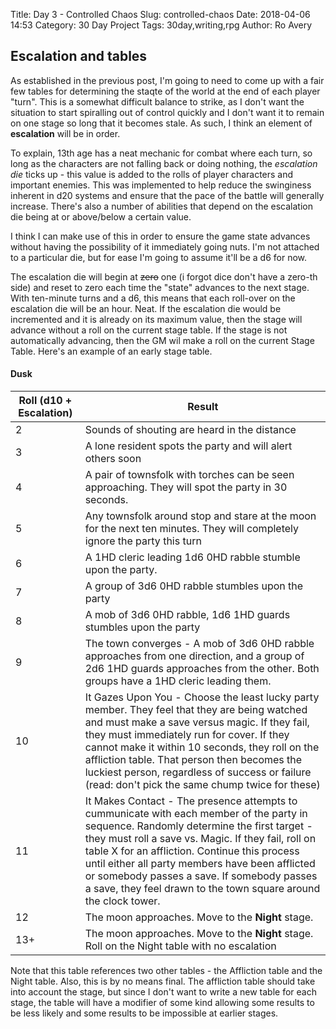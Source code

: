 Title: Day 3 - Controlled Chaos
Slug: controlled-chaos
Date: 2018-04-06 14:53
Category: 30 Day Project
Tags: 30day,writing,rpg
Author: Ro Avery

## Escalation and tables

As established in the previous post, I'm going to need to come up with a fair few tables for determining the staqte of the world at the end of each player "turn". This is a somewhat difficult balance to strike, as I don't want the situation to start spiralling out of control quickly and I don't want it to remain on one stage so long that it becomes stale. As such, I think an element of **escalation** will be in order.

To explain, 13th age has a neat mechanic for combat where each turn, so long as the characters are not falling back or doing nothing, the *escalation die* ticks up - this value is added to the rolls of player characters and important enemies. This was implemented to help reduce the swinginess inherent in d20 systems and ensure that the pace of the battle will generally increase. There's also a number of abilities that depend on the escalation die being at or above/below a certain value.

I think I can make use of this in order to ensure the game state advances without having the possibility of it immediately going nuts. I'm not attached to a particular die, but for ease I'm going to assume it'll be a d6 for now.

The escalation die will begin at <del>zero</del> one (i forgot dice don't have a zero-th side) and reset to zero each time the "state" advances to the next stage. With ten-minute turns and a d6, this means that each roll-over on the escalation die will be an hour. Neat. If the escalation die would be incremented and it is already on its maximum value, then the stage will advance without a roll on the current stage table. If the stage is not automatically advancing, then the GM wil make a roll on the current Stage Table. Here's an example of an early stage table.

#### Dusk

| Roll (d10 + Escalation) | Result |
|-------------------------|--------|
| 2 | Sounds of shouting are heard in the distance |
| 3 | A lone resident spots the party and will alert others soon |
| 4 | A pair of townsfolk with torches can be seen approaching. They will spot the party in 30 seconds. |
| 5 | Any townsfolk around stop and stare at the moon for the next ten minutes. They will completely ignore the party this turn |
| 6 | A 1HD cleric leading 1d6 0HD rabble stumble upon the party. |
| 7 | A group of 3d6 0HD rabble stumbles upon the party |
| 8 | A mob of 3d6 0HD rabble, 1d6 1HD guards stumbles upon the party |
| 9 | The town converges - A mob of 3d6 0HD rabble approaches from one direction, and a group of 2d6 1HD guards approaches from the other. Both groups have a 1HD cleric leading them. |
| 10 | It Gazes Upon You - Choose the least lucky party member. They feel that they are being watched and must make a save versus magic. If they fail, they must immediately run for cover. If they cannot make it within 10 seconds, they roll on the affliction table. That person then becomes the luckiest person, regardless of success or failure (read: don't pick the same chump twice for these) |
| 11 | It Makes Contact - The presence attempts to cummunicate with each member of the party in sequence. Randomly determine the first target - they must roll a save vs. Magic. If they fail, roll on table X for an affliction. Continue this process until either all party members have been afflicted or somebody passes a save. If somebody passes a save, they feel drawn to the town square around the clock tower. |
| 12 | The moon approaches. Move to the **Night** stage. |
| 13+ | The moon approaches. Move to the **Night** stage. Roll on the Night table with no escalation |

Note that this table references two other tables - the Affliction table and the Night table. Also, this is by no means final. The affliction table should take into account the stage, but since I don't want to write a new table for each stage, the table will have a modifier of some kind allowing some results to be less likely and some results to be impossible at earlier stages.
